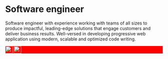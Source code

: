 <h1>Software engineer</h1>
<div>
    <p>
     Software engineer with experience working with teams of all sizes to produce impactful, leading-edge solutions that engage customers and deliver business results. Well-versed in developing progressive web application using modern, scalable and optimized code writing.
     </p>
  <div>
  <div style="display: inline_block; background:red;">
    
<a href="www.linkedin.com/in/alaya-toheeb">
  <img align="left" width="24px" src="https://cdn.jsdelivr.net/npm/simple-icons@v3/icons/linkedin.svg"  />
</a>
<a href="https://twitter.com/teemah_1998">
  <img src="https://img.icons8.com/color/344/twitter--v1.png" width="24px" />
</a>
  </div>
